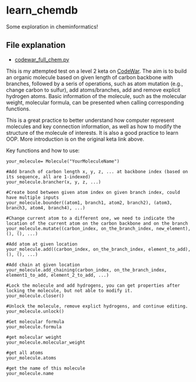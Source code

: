 # learn_chemdb

Some exploration in cheminformatics!

## File explanation

- [codewar_full_chem.py](https://github.com/xueannafang/learn_chemdb/blob/main/codewar_full_chem.py)

This is my attempted test on a level 2 keta on [CodeWar](https://www.codewars.com/kata/5a27ca7ab6cfd70f9300007a). The aim is to build an organic molecule based on given length of carbon backbone with branches, followed by a seris of operations, such as atom mutation (e.g., change carbon to sulfur), add atoms/branches, add and remove explicit hydrogen atoms. Basic information of the molecule, such as the molecular weight, molecular formula, can be presented when calling corresponding functions.

This is a great practice to better understand how computer represent molecules and key connection information, as well as how to modify the structure of the molecule of interests. It is also a good practice to learn OOP. More introduction is on the original keta link above.

Key functions and how to use:

```
your_molecule= Molecule("YourMoleculeName")

#Add branch of carbon length x, y, z, ... at backbone index (based on its sequence, all are 1-indexed)
your_molecule.brancher(x, y, z, ...)

#Create bond between given atom index on given branch index, could have multiple inputs
your_molecule.bounder((atom1, branch1, atom2, branch2), (atom3, branch3, atom4, branch4), ...)

#Change current atom to a different one, we need to indicate the location of the current atom on the carbon backbone and on the branch
your_molecule.mutate((carbon_index, on_the_branch_index, new_element), (), (), ...)

#Add atom at given location
your_molecule.add((carbon_index, on_the_branch_index, element_to_add), (), (), ...)

#Add chain at given location
your_molecule.add_chaining(carbon_index, on_the_branch_index, element1_to_add, element_2_to_add, ...)

#Lock the molecule and add hydrogens, you can get properties after locking the molecule, but not able to modify it.
your_molecule.closer()

#Unlock the molecule, remove explict hydrogens, and continue editing.
your_molecule.unlock()

#Get molecular formula
your_molecule.formula

#get molecular weight
your_molecule.molecular_weight

#get all atoms
your_molecule.atoms

#get the name of this molecule
your_molecule.name

```